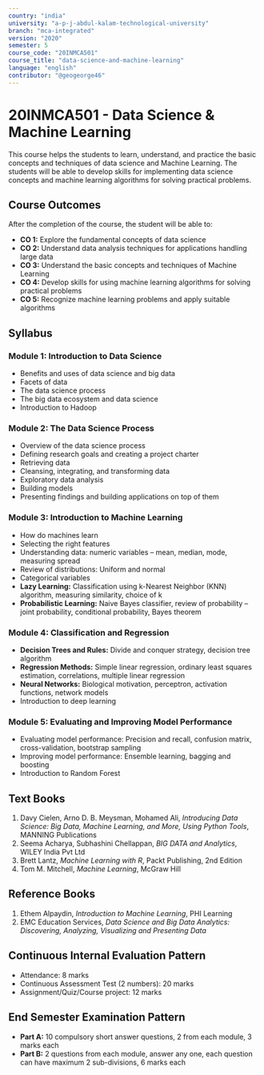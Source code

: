 ```yaml
---
country: "india"
university: "a-p-j-abdul-kalam-technological-university"
branch: "mca-integrated"
version: "2020"
semester: 5
course_code: "20INMCA501"
course_title: "data-science-and-machine-learning"
language: "english"
contributor: "@geogeorge46"
---
```


# 20INMCA501 - Data Science & Machine Learning

This course helps the students to learn, understand, and practice the basic concepts and techniques of data science and Machine Learning. The students will be able to develop skills for implementing data science concepts and machine learning algorithms for solving practical problems.

## Course Outcomes
After the completion of the course, the student will be able to:

- **CO 1:** Explore the fundamental concepts of data science  
- **CO 2:** Understand data analysis techniques for applications handling large data  
- **CO 3:** Understand the basic concepts and techniques of Machine Learning  
- **CO 4:** Develop skills for using machine learning algorithms for solving practical problems  
- **CO 5:** Recognize machine learning problems and apply suitable algorithms

## Syllabus

### Module 1: Introduction to Data Science
- Benefits and uses of data science and big data  
- Facets of data  
- The data science process  
- The big data ecosystem and data science  
- Introduction to Hadoop

### Module 2: The Data Science Process
- Overview of the data science process  
- Defining research goals and creating a project charter  
- Retrieving data  
- Cleansing, integrating, and transforming data  
- Exploratory data analysis  
- Building models  
- Presenting findings and building applications on top of them

### Module 3: Introduction to Machine Learning
- How do machines learn  
- Selecting the right features  
- Understanding data: numeric variables – mean, median, mode, measuring spread  
- Review of distributions: Uniform and normal  
- Categorical variables  
- **Lazy Learning:** Classification using k-Nearest Neighbor (KNN) algorithm, measuring similarity, choice of k  
- **Probabilistic Learning:** Naive Bayes classifier, review of probability – joint probability, conditional probability, Bayes theorem

### Module 4: Classification and Regression
- **Decision Trees and Rules:** Divide and conquer strategy, decision tree algorithm  
- **Regression Methods:** Simple linear regression, ordinary least squares estimation, correlations, multiple linear regression  
- **Neural Networks:** Biological motivation, perceptron, activation functions, network models  
- Introduction to deep learning

### Module 5: Evaluating and Improving Model Performance
- Evaluating model performance: Precision and recall, confusion matrix, cross-validation, bootstrap sampling  
- Improving model performance: Ensemble learning, bagging and boosting  
- Introduction to Random Forest

## Text Books
1. Davy Cielen, Arno D. B. Meysman, Mohamed Ali, *Introducing Data Science: Big Data, Machine Learning, and More, Using Python Tools*, MANNING Publications  
2. Seema Acharya, Subhashini Chellappan, *BIG DATA and Analytics*, WILEY India Pvt Ltd  
3. Brett Lantz, *Machine Learning with R*, Packt Publishing, 2nd Edition  
4. Tom M. Mitchell, *Machine Learning*, McGraw Hill

## Reference Books
1. Ethem Alpaydin, *Introduction to Machine Learning*, PHI Learning  
2. EMC Education Services, *Data Science and Big Data Analytics: Discovering, Analyzing, Visualizing and Presenting Data*

## Continuous Internal Evaluation Pattern
- Attendance: 8 marks  
- Continuous Assessment Test (2 numbers): 20 marks  
- Assignment/Quiz/Course project: 12 marks  

## End Semester Examination Pattern
- **Part A:** 10 compulsory short answer questions, 2 from each module, 3 marks each  
- **Part B:** 2 questions from each module, answer any one, each question can have maximum 2 sub-divisions, 6 marks each
